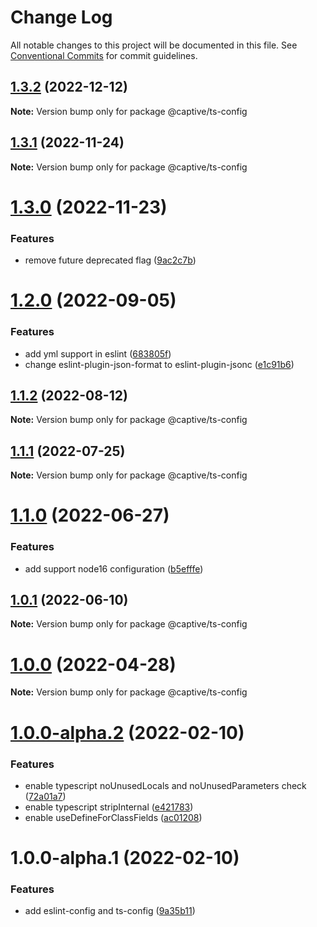 # Change Log

All notable changes to this project will be documented in this file.
See [Conventional Commits](https://conventionalcommits.org) for commit guidelines.

## [1.3.2](https://github.com/Captive-Studio/es-project-config/compare/@captive/ts-config@1.3.1...@captive/ts-config@1.3.2) (2022-12-12)

**Note:** Version bump only for package @captive/ts-config

## [1.3.1](https://github.com/Captive-Studio/es-project-config/compare/@captive/ts-config@1.3.0...@captive/ts-config@1.3.1) (2022-11-24)

**Note:** Version bump only for package @captive/ts-config

# [1.3.0](https://github.com/Captive-Studio/es-project-config/compare/@captive/ts-config@1.2.0...@captive/ts-config@1.3.0) (2022-11-23)

### Features

- remove future deprecated flag ([9ac2c7b](https://github.com/Captive-Studio/es-project-config/commit/9ac2c7b262c28625a3474f930240ad5be05d42ba))

# [1.2.0](https://github.com/Captive-Studio/es-project-config/compare/@captive/ts-config@1.1.2...@captive/ts-config@1.2.0) (2022-09-05)

### Features

- add yml support in eslint ([683805f](https://github.com/Captive-Studio/es-project-config/commit/683805ff265c2b54a711e339375608ad3677a937))
- change eslint-plugin-json-format to eslint-plugin-jsonc ([e1c91b6](https://github.com/Captive-Studio/es-project-config/commit/e1c91b665ba5c927c4f140033b5c59861671b0fa))

## [1.1.2](https://github.com/Captive-Studio/es-project-config/compare/@captive/ts-config@1.1.1...@captive/ts-config@1.1.2) (2022-08-12)

**Note:** Version bump only for package @captive/ts-config

## [1.1.1](https://github.com/Captive-Studio/es-project-config/compare/@captive/ts-config@1.1.0...@captive/ts-config@1.1.1) (2022-07-25)

**Note:** Version bump only for package @captive/ts-config

# [1.1.0](https://github.com/Captive-Studio/es-project-config/compare/@captive/ts-config@1.0.1...@captive/ts-config@1.1.0) (2022-06-27)

### Features

- add support node16 configuration ([b5efffe](https://github.com/Captive-Studio/es-project-config/commit/b5efffea99f5d69f60dcb90cbe0d96914a2056de))

## [1.0.1](https://github.com/Captive-Studio/es-project-config/compare/@captive/ts-config@1.0.0...@captive/ts-config@1.0.1) (2022-06-10)

**Note:** Version bump only for package @captive/ts-config

# [1.0.0](https://github.com/Captive-Studio/es-project-config/compare/@captive/ts-config@1.0.0-alpha.2...@captive/ts-config@1.0.0) (2022-04-28)

**Note:** Version bump only for package @captive/ts-config

# [1.0.0-alpha.2](https://github.com/Captive-Studio/es-project-config/compare/@captive/ts-config@1.0.0-alpha.1...@captive/ts-config@1.0.0-alpha.2) (2022-02-10)

### Features

- enable typescript noUnusedLocals and noUnusedParameters check ([72a01a7](https://github.com/Captive-Studio/es-project-config/commit/72a01a7c800daf966e84fc3efe3a6b5173ef8881))
- enable typescript stripInternal ([e421783](https://github.com/Captive-Studio/es-project-config/commit/e42178393b84dcee02574772fb950352b69a0c18))
- enable useDefineForClassFields ([ac01208](https://github.com/Captive-Studio/es-project-config/commit/ac012089f8f05617cc2eec86cd011dea4b32bf37))

# 1.0.0-alpha.1 (2022-02-10)

### Features

- add eslint-config and ts-config ([9a35b11](https://github.com/Captive-Studio/es-project-config/commit/9a35b11a09ee7f050d7c4c4b184017585fdd016d))
